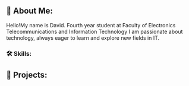 ## 🌟 About Me:
Hello!My name is David.
Fourth year student at Faculty of Electronics Telecommunications and Information Technology
I am passionate about technology, always eager to learn and explore new fields in IT.

### 🛠 Skills:

## 🚀 Projects:

